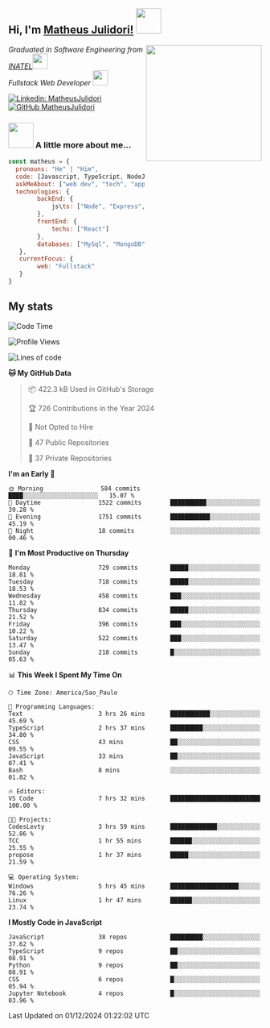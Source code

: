 <h2> Hi, I'm <a href="https://matheusjulidori.github.io" target="_blank">Matheus Julidori!</a> <img src="https://media.giphy.com/media/12oufCB0MyZ1Go/giphy.gif" width="50"></h2>
<img align='right' src="https://media.giphy.com/media/3oKIPnAiaMCws8nOsE/giphy.gif" width="230" height="auto">
<p><em>Graduated in Software Engineering from <a href="http://www.inatel.br" target="_blank">INATEL</a><img src="https://media.giphy.com/media/fYSnHlufseco8Fh93Z/giphy.gif" width="30"></br>
  Fullstack Web Developer <img src="https://media.giphy.com/media/WUlplcMpOCEmTGBtBW/giphy.gif" width="30">
</em></p>

[![Linkedin: MatheusJulidori](https://img.shields.io/badge/-MatheusJulidori-blue?style=flat-square&logo=Linkedin&logoColor=white&link=https://www.linkedin.com/in/MatheusJulidori/)](https://www.linkedin.com/in/MatheusJulidori/)
[![GitHub MatheusJulidori](https://img.shields.io/github/followers/matheusjulidori?label=follow&style=social)](https://github.com/MatheusJulidori)


### <img src="https://media.giphy.com/media/VgCDAzcKvsR6OM0uWg/giphy.gif" width="50"> A little more about me...  

```javascript
const matheus = {
  pronouns: "He" | "Him",
  code: [Javascript, TypeScript, NodeJS, Express, NestJS, React, MySQL, MongoDB, HTML, CSS, Python, Django, PostgreSQL],
  askMeAbout: ["web dev", "tech", "app dev", "games"],
  technologies: {
        backEnd: {
            js\ts: ["Node", "Express", "NestJS"]
        },
        frontEnd: {
            techs: ["React"]
        },
        databases: ["MySql", "MongoDB", "PostgreSQL"],
   },
   currentFocus: {
        web: "Fullstack"
   }
}
```
<h2>My stats</h2>

<!--START_SECTION:waka-->
![Code Time](http://img.shields.io/badge/Code%20Time-724%20hrs%2013%20mins-blue)

![Profile Views](http://img.shields.io/badge/Profile%20Views-0-blue)

![Lines of code](https://img.shields.io/badge/From%20Hello%20World%20I%27ve%20Written-7.5%20million%20lines%20of%20code-blue)

**🐱 My GitHub Data** 

> 📦 422.3 kB Used in GitHub's Storage 
 > 
> 🏆 726 Contributions in the Year 2024
 > 
> 🚫 Not Opted to Hire
 > 
> 📜 47 Public Repositories 
 > 
> 🔑 37 Private Repositories 
 > 
**I'm an Early 🐤** 

```text
🌞 Morning                584 commits         ████░░░░░░░░░░░░░░░░░░░░░   15.07 % 
🌆 Daytime                1522 commits        ██████████░░░░░░░░░░░░░░░   39.28 % 
🌃 Evening                1751 commits        ███████████░░░░░░░░░░░░░░   45.19 % 
🌙 Night                  18 commits          ░░░░░░░░░░░░░░░░░░░░░░░░░   00.46 % 
```
📅 **I'm Most Productive on Thursday** 

```text
Monday                   729 commits         █████░░░░░░░░░░░░░░░░░░░░   18.81 % 
Tuesday                  718 commits         █████░░░░░░░░░░░░░░░░░░░░   18.53 % 
Wednesday                458 commits         ███░░░░░░░░░░░░░░░░░░░░░░   11.82 % 
Thursday                 834 commits         █████░░░░░░░░░░░░░░░░░░░░   21.52 % 
Friday                   396 commits         ███░░░░░░░░░░░░░░░░░░░░░░   10.22 % 
Saturday                 522 commits         ███░░░░░░░░░░░░░░░░░░░░░░   13.47 % 
Sunday                   218 commits         █░░░░░░░░░░░░░░░░░░░░░░░░   05.63 % 
```


📊 **This Week I Spent My Time On** 

```text
🕑︎ Time Zone: America/Sao_Paulo

💬 Programming Languages: 
Text                     3 hrs 26 mins       ███████████░░░░░░░░░░░░░░   45.69 % 
TypeScript               2 hrs 37 mins       █████████░░░░░░░░░░░░░░░░   34.80 % 
CSS                      43 mins             ██░░░░░░░░░░░░░░░░░░░░░░░   09.55 % 
JavaScript               33 mins             ██░░░░░░░░░░░░░░░░░░░░░░░   07.41 % 
Bash                     8 mins              ░░░░░░░░░░░░░░░░░░░░░░░░░   01.82 % 

🔥 Editors: 
VS Code                  7 hrs 32 mins       █████████████████████████   100.00 % 

🐱‍💻 Projects: 
CodesLevty               3 hrs 59 mins       █████████████░░░░░░░░░░░░   52.86 % 
TCC                      1 hr 55 mins        ██████░░░░░░░░░░░░░░░░░░░   25.55 % 
propose                  1 hr 37 mins        █████░░░░░░░░░░░░░░░░░░░░   21.59 % 

💻 Operating System: 
Windows                  5 hrs 45 mins       ███████████████████░░░░░░   76.26 % 
Linux                    1 hr 47 mins        ██████░░░░░░░░░░░░░░░░░░░   23.74 % 
```

**I Mostly Code in JavaScript** 

```text
JavaScript               38 repos            █████████░░░░░░░░░░░░░░░░   37.62 % 
TypeScript               9 repos             ██░░░░░░░░░░░░░░░░░░░░░░░   08.91 % 
Python                   9 repos             ██░░░░░░░░░░░░░░░░░░░░░░░   08.91 % 
CSS                      6 repos             █░░░░░░░░░░░░░░░░░░░░░░░░   05.94 % 
Jupyter Notebook         4 repos             █░░░░░░░░░░░░░░░░░░░░░░░░   03.96 % 
```




 Last Updated on 01/12/2024 01:22:02 UTC
<!--END_SECTION:waka-->
